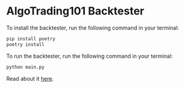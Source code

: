 # AlgoTrading101 Backtester

To install the backtester, run the following command in your terminal:

```bash
pip install poetry
poetry install
```

To run the backtester, run the following command in your terminal:

```bash
python main.py
```

Read about it [here](https://algotrading101.com/learn/build-my-own-custom-backtester-python/).
